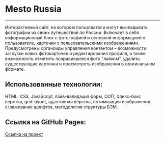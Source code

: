 # **Mesto Russia**
------------------------
Интерактивный сайт, на котором пользователи могут выкладывать фотографии из своих путешествий по России.
Включает в себя информационный блок с фотографией и основной информацией о пользователе, карточки с пользовательскими изображениями. Предусмотрены органоиды управления контентом – возможности загрузки новых фотокарточек и редактирования профиля, а также возможность отметить понравившееся фото "лайком", удалить существующие карточки и просмотреть изображения в оригинальном формате.

## Использованные технологии:
HTML, CSS, JavaScript, лайв-валидация форм, ООП, флекс-бокс верстка, grid layout, адаптивная верстка, оптимизация изображений, сглаживание шрифтов, методология структуры БЭМ.

## Ссылка на GitHub Pages:
[Ссылка на проект](https://mitarasova.github.io/mesto/)
